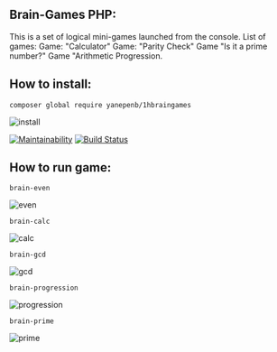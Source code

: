 ## Brain-Games PHP:
This is a set of logical mini-games launched from the console. List of games: Game: "Calculator" Game: "Parity Check" Game "Is it a prime number?" Game "Arithmetic Progression.
## **How to install:**

```
composer global require yanepenb/1hbraingames
``` 
![install](http://i.imgur.com/LzvuqhO.gif)

[![Maintainability](https://api.codeclimate.com/v1/badges/6469dd41999438719ea4/maintainability)](https://codeclimate.com/github/yanepenb/project-lvl1-s482/maintainability)
[![Build Status](https://travis-ci.org/yanepenb/project-lvl1-s482.svg?branch=master)](https://travis-ci.org/yanepenb/project-lvl1-s482)

## **How to run game:**
```
brain-even
```
![even](http://i.imgur.com/STLmWpT.gif)

```
brain-calc
```
![calc](http://i.imgur.com/M3UMyCj.gif)

```
brain-gcd
```
![gcd](http://i.imgur.com/coqdgsa.gif)

```
brain-progression
```
![progression](http://i.imgur.com/Q39w0DY.gif)

```
brain-prime
```
![prime](http://i.imgur.com/m4MPe2Q.gif)
